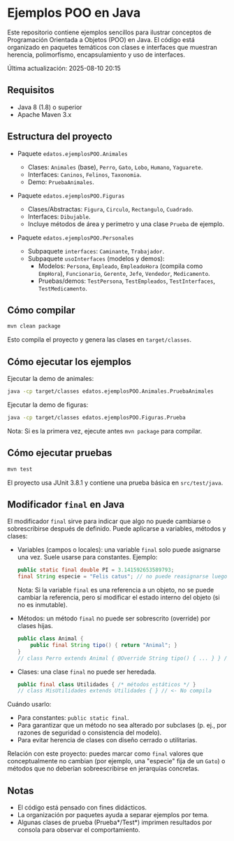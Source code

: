 # Ejemplos POO en Java

Este repositorio contiene ejemplos sencillos para ilustrar conceptos de Programación Orientada a Objetos (POO) en Java. El código está organizado en paquetes temáticos con clases e interfaces que muestran herencia, polimorfismo, encapsulamiento y uso de interfaces.

Última actualización: 2025-08-10 20:15

## Requisitos
- Java 8 (1.8) o superior
- Apache Maven 3.x

## Estructura del proyecto

- Paquete `edatos.ejemplosPOO.Animales`
  - Clases: `Animales` (base), `Perro`, `Gato`, `Lobo`, `Humano`, `Yaguarete`.
  - Interfaces: `Caninos`, `Felinos`, `Taxonomia`.
  - Demo: `PruebaAnimales`.

- Paquete `edatos.ejemplosPOO.Figuras`
  - Clases/Abstractas: `Figura`, `Circulo`, `Rectangulo`, `Cuadrado`.
  - Interfaces: `Dibujable`.
  - Incluye métodos de área y perímetro y una clase `Prueba` de ejemplo.

- Paquete `edatos.ejemplosPOO.Personales`
  - Subpaquete `interfaces`: `Caminante`, `Trabajador`.
  - Subpaquete `usoInterfaces` (modelos y demos):
    - Modelos: `Persona`, `Empleado`, `EmpleadoHora` (compila como `EmpHora`), `Funcionario`, `Gerente`, `Jefe`, `Vendedor`, `Medicamento`.
    - Pruebas/demos: `TestPersona`, `TestEmpleados`, `TestInterfaces`, `TestMedicamento`.

## Cómo compilar

```bash
mvn clean package
```

Esto compila el proyecto y genera las clases en `target/classes`.

## Cómo ejecutar los ejemplos

Ejecutar la demo de animales:
```bash
java -cp target/classes edatos.ejemplosPOO.Animales.PruebaAnimales
```

Ejecutar la demo de figuras:
```bash
java -cp target/classes edatos.ejemplosPOO.Figuras.Prueba
```

Nota: Si es la primera vez, ejecute antes `mvn package` para compilar.

## Cómo ejecutar pruebas

```bash
mvn test
```

El proyecto usa JUnit 3.8.1 y contiene una prueba básica en `src/test/java`.

## Modificador `final` en Java

El modificador `final` sirve para indicar que algo no puede cambiarse o sobrescribirse después de definido. Puede aplicarse a variables, métodos y clases:

- Variables (campos o locales): una variable `final` solo puede asignarse una vez. Suele usarse para constantes. Ejemplo:
  ```java
  public static final double PI = 3.141592653589793;
  final String especie = "Felis catus"; // no puede reasignarse luego
  ```
  Nota: Si la variable `final` es una referencia a un objeto, no se puede cambiar la referencia, pero sí modificar el estado interno del objeto (si no es inmutable).

- Métodos: un método `final` no puede ser sobrescrito (override) por clases hijas.
  ```java
  public class Animal {
      public final String tipo() { return "Animal"; }
  }
  // class Perro extends Animal { @Override String tipo() { ... } } // <- No compila
  ```

- Clases: una clase `final` no puede ser heredada.
  ```java
  public final class Utilidades { /* métodos estáticos */ }
  // class MisUtilidades extends Utilidades { } // <- No compila
  ```

Cuándo usarlo:
- Para constantes: `public static final`.
- Para garantizar que un método no sea alterado por subclases (p. ej., por razones de seguridad o consistencia del modelo).
- Para evitar herencia de clases con diseño cerrado o utilitarias.

Relación con este proyecto: puedes marcar como `final` valores que conceptualmente no cambian (por ejemplo, una "especie" fija de un `Gato`) o métodos que no deberían sobreescribirse en jerarquías concretas.

## Notas
- El código está pensado con fines didácticos.
- La organización por paquetes ayuda a separar ejemplos por tema.
- Algunas clases de prueba (Prueba*/Test*) imprimen resultados por consola para observar el comportamiento.
